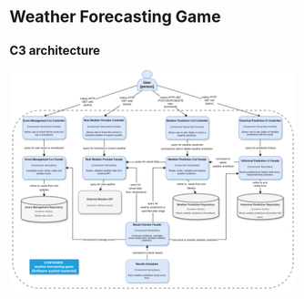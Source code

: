 # Weather Forecasting Game

## C3 architecture
![Architecture_v5.2.png](architecture%2FArchitecture_v5.2.png)